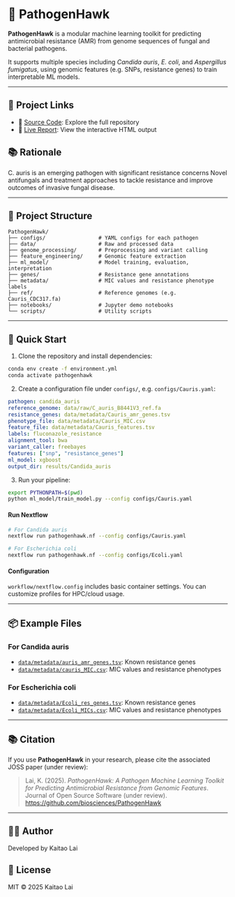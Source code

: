 # 🧠 PathogenHawk

**PathogenHawk** is a modular machine learning toolkit for predicting antimicrobial resistance (AMR) from genome sequences of fungal and bacterial pathogens.

It supports multiple species including *Candida auris*, *E. coli*, and *Aspergillus fumigatus*, using genomic features (e.g. SNPs, resistance genes) to train interpretable ML models.

---

## 📄 Project Links
- 📂 [Source Code](https://github.com/biosciences/PathogenHawk): Explore the full repository
- 🔗 [Live Report](https://taowis.github.io/PathogenHawk/demo_cauris.html): View the interactive HTML output

## 📚 Rationale

C. auris is an emerging pathogen with significant resistance concerns Novel antifungals and treatment approaches to tackle resistance and improve outcomes of invasive fungal disease.

---

## 📁 Project Structure

```
PathogenHawk/
├── configs/                 # YAML configs for each pathogen
├── data/                    # Raw and processed data
├── genome_processing/       # Preprocessing and variant calling
├── feature_engineering/     # Genomic feature extraction
├── ml_model/                # Model training, evaluation, interpretation
├── genes/                   # Resistance gene annotations
├── metadata/                # MIC values and resistance phenotype labels
├── ref/                     # Reference genomes (e.g. Cauris_CDC317.fa)
├── notebooks/               # Jupyter demo notebooks
└── scripts/                 # Utility scripts
```

---

## 🚀 Quick Start

1. Clone the repository and install dependencies:

```bash
conda env create -f environment.yml
conda activate pathogenhawk
```

2. Create a configuration file under `configs/`, e.g. `configs/Cauris.yaml`:
```yaml
pathogen: candida_auris
reference_genome: data/raw/C_auris_B8441V3_ref.fa
resistance_genes: data/metadata/Cauris_amr_genes.tsv
phenotype_file: data/metadata/Cauris_MIC.csv
feature_file: data/metadata/Cauris_features.tsv
labels: fluconazole_resistance
alignment_tool: bwa
variant_caller: freebayes
features: ["snp", "resistance_genes"]
ml_model: xgboost
output_dir: results/Candida_auris
```

3. Run your pipeline:
```bash
export PYTHONPATH=$(pwd)
python ml_model/train_model.py --config configs/Cauris.yaml
```

#### Run Nextflow

```bash
# For Candida auris
nextflow run pathogenhawk.nf --config configs/Cauris.yaml

# For Escherichia coli
nextflow run pathogenhawk.nf --config configs/Ecoli.yaml
```

#### Configuration
`workflow/nextflow.config` includes basic container settings. You can customize profiles for HPC/cloud usage.

---

## 📦 Example Files

### For Candida auris

- [`data/metadata/auris_amr_genes.tsv`](data/metadata/Cauris_amr_genes.tsv): Known resistance genes
- [`data/metadata/cauris_MIC.csv`](data/metadata/Cauris_MIC.csv): MIC values and resistance phenotypes

### For Escherichia coli

- [`data/metadata/Ecoli_res_genes.tsv`](data/metadata/Ecoli_res_genes.tsv): Known resistance genes
- [`data/metadata/Ecoli_MICs.csv`](data/metadata/Ecoli_MICs.csv): MIC values and resistance phenotypes

---

## 📚 Citation

If you use **PathogenHawk** in your research, please cite the associated JOSS paper (under review):

> Lai, K. (2025). *PathogenHawk: A Pathogen Machine Learning Toolkit for Predicting Antimicrobial Resistance from Genomic Features*. Journal of Open Source Software (under review). https://github.com/biosciences/PathogenHawk


---

## 👩‍💻 Author

Developed by Kaitao Lai

## 🪪 License

MIT © 2025 Kaitao Lai
